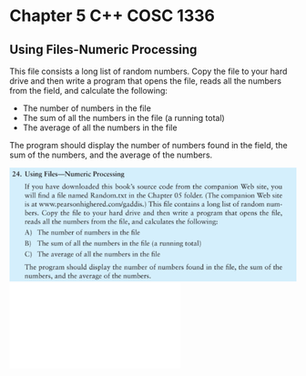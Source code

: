 # Chapter 5 C++ COSC 1336

## Using Files-Numeric Processing

This file consists a long list of random numbers. Copy the file to your hard drive and then write a program that opens the file, reads all the numbers from the field, and calculate the following:

*  The number of numbers in the file
* The sum of all the numbers in the file (a running total)
* The average of all the numbers in the file

The program should display the number of numbers found in the field, the sum of the numbers, and the average of the numbers.

![Book Excerpt](chapter5.png)
![PDF Design](a5maindesign.pdf)
